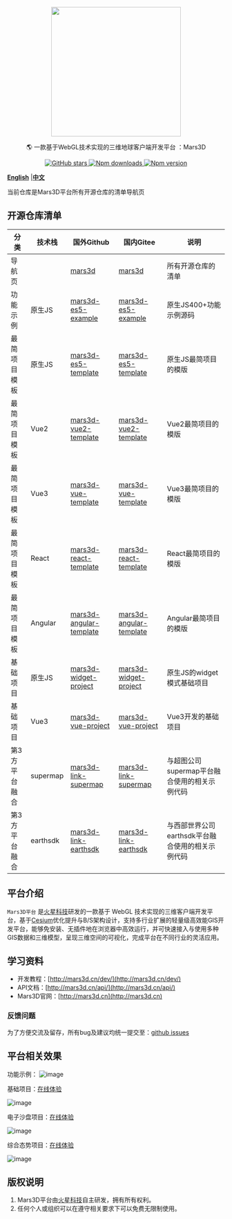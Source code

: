  
<p align="center">
<img src="https://mars3d.cn/logo.png" width="300px" />
</p>

<p align="center">🌎 一款基于WebGL技术实现的三维地球客户端开发平台 ：Mars3D</p>

<p align="center">
<a target="_black" href="https://github.com/marsgis/mars3d">
<img alt="GitHub stars" src="https://img.shields.io/github/stars/marsgis/mars3d?style=flat&logo=github">
</a>
<a target="_black" href="https://www.npmjs.com/package/mars3d">
<img alt="Npm downloads" src="https://img.shields.io/npm/dt/mars3d?style=flat&logo=npm">
</a>
<a target="_black" href="https://www.npmjs.com/package/mars3d">
<img alt="Npm version" src="https://img.shields.io/npm/v/mars3d.svg?style=flat&logo=npm&label=version"/>
</a>
</p>

[**English**](./README_EN.md) |[**中文**](./README.md) 

 
 当前仓库是Mars3D平台所有开源仓库的清单导航页 


## 开源仓库清单
  
| 分类  |技术栈 | 国外Github | 国内Gitee  |   说明  | 
|  ----  |----|----  | ----| ----  |
|导航页|  | [mars3d](https://github.com/marsgis/mars3d) |[mars3d](https://gitee.com/marsgis/mars3d)  | 所有开源仓库的清单 |  
|功能示例|原生JS |[mars3d-es5-example](https://github.com/marsgis/mars3d-es5-example) |[mars3d-es5-example](https://gitee.com/marsgis/mars3d-es5-example)  | 原生JS400+功能示例源码 |  
|最简项目模板|原生JS | [mars3d-es5-template](https://github.com/marsgis/mars3d-es5-template) |[mars3d-es5-template](https://gitee.com/marsgis/mars3d-es5-template)  | 原生JS最简项目的模版  |  
|最简项目模板|Vue2| [mars3d-vue2-template](https://github.com/marsgis/mars3d-vue2-template) |[mars3d-vue2-template](https://gitee.com/marsgis/mars3d-vue2-template)  | Vue2最简项目的模版  |  
|最简项目模板|Vue3 | [mars3d-vue-template](https://github.com/marsgis/mars3d-vue-template) |[mars3d-vue-template](https://gitee.com/marsgis/mars3d-vue-template)  | Vue3最简项目的模版  |  
|最简项目模板|React | [mars3d-react-template](https://github.com/marsgis/mars3d-react-template) |[mars3d-react-template](https://gitee.com/marsgis/mars3d-react-template)  | React最简项目的模版  |  
|最简项目模板|Angular | [mars3d-angular-template](https://github.com/marsgis/mars3d-angular-template) |[mars3d-angular-template](https://gitee.com/marsgis/mars3d-angular-template)  | Angular最简项目的模版  |  
|基础项目|原生JS | [mars3d-widget-project](https://github.com/marsgis/mars3d-widget-project) |[mars3d-widget-project](https://gitee.com/marsgis/mars3d-widget-project)  | 原生JS的widget模式基础项目  |   
|基础项目|Vue3 | [mars3d-vue-project](https://github.com/marsgis/mars3d-vue-project) |[mars3d-vue-project](https://gitee.com/marsgis/mars3d-vue-project)  | Vue3开发的基础项目  | 
|第3方平台融合|supermap | [mars3d-link-supermap](https://github.com/marsgis/mars3d-link-supermap) |[mars3d-link-supermap](https://gitee.com/marsgis/mars3d-link-supermap)  | 与超图公司supermap平台融合使用的相关示例代码  | 
|第3方平台融合|earthsdk | [mars3d-link-earthsdk](https://github.com/marsgis/mars3d-link-earthsdk) |[mars3d-link-earthsdk](https://gitee.com/marsgis/mars3d-link-earthsdk)  | 与西部世界公司earthsdk平台融合使用的相关示例代码  | 


 
## 平台介绍
 
 `Mars3D平台` 是[火星科技](http://marsgis.cn/)研发的一款基于 WebGL 技术实现的三维客户端开发平台，基于[Cesium](https://cesium.com/cesiumjs/)优化提升与B/S架构设计，支持多行业扩展的轻量级高效能GIS开发平台，能够免安装、无插件地在浏览器中高效运行，并可快速接入与使用多种GIS数据和三维模型，呈现三维空间的可视化，完成平台在不同行业的灵活应用。

## 学习资料

- 开发教程：[http://mars3d.cn/dev/](http://mars3d.cn/dev/)  
- API文档：[http://mars3d.cn/api/](http://mars3d.cn/api/)  
- Mars3D官网：[http://mars3d.cn](http://mars3d.cn)  


### 反馈问题
 为了方便交流及留存，所有bug及建议均统一提交至：[github issues](https://github.com/marsgis/mars3d/issues)  
 
 

## 平台相关效果  
 功能示例：
 ![image](http://mars3d.cn/img/example.jpg)
 
 基础项目：[在线体验](http://mars3d.cn/project/jcxm/index.html)

 ![image](http://mars3d.cn/img/jcxm.jpg)
 
 电子沙盘项目：[在线体验](http://mars3d.cn/project/dzsp/login.html)

 ![image](http://mars3d.cn/img/dzsp.jpg)
 
 综合态势项目：[在线体验](http://mars3d.cn/project/zhts/index.html)

 ![image](http://mars3d.cn/img/zhts.jpg)



## 版权说明
1. Mars3D平台由[火星科技](http://marsgis.cn/)自主研发，拥有所有权利。
2. 任何个人或组织可以在遵守相关要求下可以免费无限制使用。


